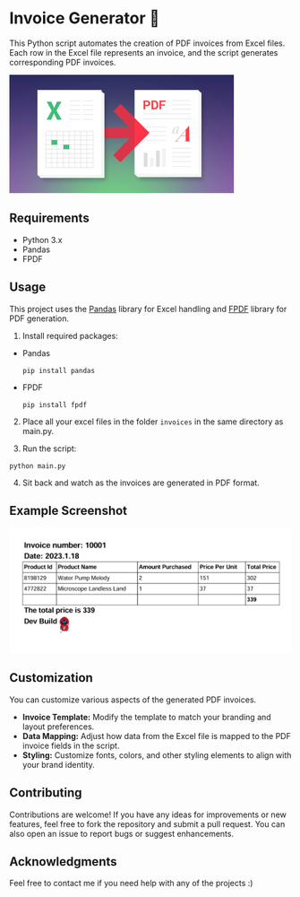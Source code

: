 # Invoice Generator 📑

This Python script automates the creation of PDF invoices from Excel files. 
Each row in the Excel file represents an invoice, and the script generates corresponding PDF invoices.


![Excel2pdf](https://github.com/kunal9960/invoice-generation/blob/master/Excel%20to%20pdf.png)


## Requirements

- Python 3.x
- Pandas
- FPDF

## Usage

This project uses the [Pandas](https://pandas.pydata.org/) library for Excel handling and [FPDF](https://fpdf.org/en/doc/index.php) library for PDF generation.

1) Install required packages:
- Pandas
   ```
   pip install pandas
   ```
- FPDF
   ```
   pip install fpdf
   ```
   
2)  Place all your excel files in the folder `invoices` in the same directory as main.py.
   
3)  Run the script:
```
python main.py
```

4)  Sit back and watch as the invoices are generated in PDF format.


## Example Screenshot

![Example](https://github.com/kunal9960/invoice-generation/blob/master/Example.png)


## Customization
You can customize various aspects of the generated PDF invoices.

- **Invoice Template:** Modify the template to match your branding and layout preferences.
- **Data Mapping:** Adjust how data from the Excel file is mapped to the PDF invoice fields in the script.
- **Styling:** Customize fonts, colors, and other styling elements to align with your brand identity.


## Contributing
Contributions are welcome! If you have any ideas for improvements or new features, feel free to fork the repository and submit a pull request. You can also open an issue to report bugs or suggest enhancements.

## Acknowledgments
Feel free to contact me if you need help with any of the projects :)
